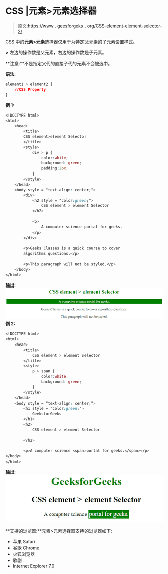 # CSS |元素>元素选择器

> 原文:[https://www . geesforgeks . org/CSS-element-element-selector-2/](https://www.geeksforgeeks.org/css-element-element-selector-2/)

CSS 中的**元素>元素**选择器仅用于为特定父元素的子元素设置样式。

**>** 左边的操作数是父元素，右边的操作数是子元素。

**注意:**不是指定父代的直接子代的元素不会被选中。

**语法:**

```css
element1 > element2 {
    //CSS Property
}

```

**例 1:**

```css
<!DOCTYPE html>
<html>
    <head>
        <title>
        CSS element>element Selector
        </title>
        <style>
            div > p {
                color:white;
                background: green;
                padding:2px;
            }
        </style>
    </head>
    <body style = "text-align: center;">
        <div>
            <h2 style = "color:green;">
                CSS element > element Selector
            </h2>

            <p>
                A computer science portal for geeks.
            </p>
        </div>

        <p>Geeks Classes is a quick course to cover 
        algorithms questions.</p>

        <p>This paragraph will not be styled.</p>
    </body>
</html>
```

**输出:**
![ele-ele](img/5cf944e1e6ff0bee31bb97dec2570774.png)
**例 2:**

```css
<!DOCTYPE html>
<html>
    <head>
        <title>
            CSS element > element Selector
        </title>
        <style>
            p > span {
                color:white;
                background: green;
            }
        </style>
    </head>
    <body style = "text-align: center;">
        <h1 style = "color:green;">
            GeeksforGeeks
        </h1>
        <h2>
            CSS element > element Selector

        </h2>

        <p>A computer science <span>portal for geeks.</span></p>
</body>
</html>
```

**输出:**
![ele-ele2](img/9ac8248704762b9f1464e914bf17f680.png)

**支持的浏览器:**元素>元素选择器支持的浏览器如下:

*   苹果 Safari
*   谷歌 Chrome
*   火狐浏览器
*   歌剧
*   Internet Explorer 7.0